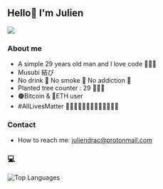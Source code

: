 ## Hello👋 I'm Julien
![](https://komarev.com/ghpvc/?username=DracJulien&abbreviated=true)

### About me
  - A simple 29 years old man and I love code 🧙🏻‍♂️
  - Musubi 結び 
  - No drink 🚫 No smoke 🚫 No addiction 🚫
  - Planted tree counter : 29 🌲🌲🌲
  - 🟠Bitcoin & 🔵ETH user 
  - #AllLivesMatter 👳🏽‍♀️👮🏻🧕🏾👷🏿‍♂️🥷🧟‍♂️

### Contact
  - How to reach me: juliendrac@protonmail.com

### 💻
![Top Languages](https://github-readme-stats.vercel.app/api/top-langs/?username=DracJulien&layout=compact&theme=highcontrast)

